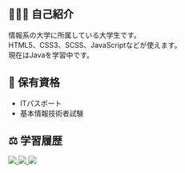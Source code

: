 ## 👨🏻‍🎓 自己紹介
情報系の大学に所属している大学生です。  
HTML5、CSS3、SCSS、JavaScriptなどが使えます。  
現在はJavaを学習中です。　　

## 📝 保有資格
+ ITパスポート
+ 基本情報技術者試験

## ⚖️ 学習履歴
<a href="https://github.com/anuraghazra/github-readme-stats">
   <img src="https://github-readme-stats.vercel.app/api/top-langs/?username=kw35670">
</a>
<a href="https://github.com/kw35670">
   <img src="https://github-readme-stats.vercel.app/api?username=kw35670&hide=contribs&count_private=true&show_icons=true">
</a>
<a href="https://github.com/ryo-ma/github-profile-trophy">
   <img src="https://github-profile-trophy.vercel.app/?username=kw35670&column=7">
</a>
